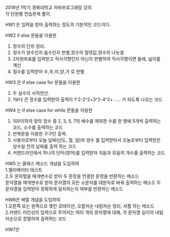 2018년 1학기 경북대학교 자바프로그래밍 강의  
각 단원별 연습문제 풀이.

  HW1 은 입력을 받아 출력하는 정도의 기본적인 코드이다. 
  
  HW2 if else 문들을 이용한
   1. 정수의 단위 정리.  
   2. 정수가 양수인지 음수인지 판별,정수의 절댓값,정수의 나눗셈  
   3. 2차원좌표를 입력받고 직사각형인지 아닌지 판별하여 직사각형이면 둘레, 넓이를 계산  
   4. 점수를 입력받아 수,우,미,양,가 로 판별  
  
  HW3 은 if else case for 문들을 이용한  
   1. 두 실수의 사칙연산.
   2. 1보다 큰 정수를 입력받아 출력이 1^2-2^2+3^2-4^2+ ..... 가 되도록 나오는 코드       
  
  HW4 는  if else case for while 문들을 이용한  
   1. 100이하의 양의 정수 중 2, 3, 5, 7의 배수를 제외한 수를 한 행에 5개씩 출력하는 코드, 소수를 출력하는 코드  
   2. 반복문을 이용한 구구단 출력.
   3. 사용자로부터 오늘 날짜(년도, 월, 일)와 양수 를 입력받아서 오늘로부터 입력받은 양수일 전의 날짜를 출력 하는 코드 
   4. 커맨드라인에서 하나의 단어(영어)를 입력받아 자음과 모음의 개수를 출력하는 코드  
   
  HW5 는 클래스 메소드 개념을 도입하여    
   1.엘리베이터 테스트   
   2.두 문자열을 매개변수로 받아 두 문장을 연결한 문장을 반환하는 메소드  
      문자열을 매개변수로 받아 문자열의 모든 소문자를 대문자로 바꿔 출력하는 메소드 
      두 문자열을 입력받아 정확하게 일치하는지 여부를 반환하는 메소드   
      
  HW6은 배열 개념을 도입하여   
    1.오른쪽 또는 왼쪽으로 몇칸 로테이션, 오름차순 내림차순 정리, 셔플 하는 메소드  
    2.커맨드 라인상의 입력으로 주어지는 여러 개의 문자열에 대해, 각 문자열 길이의 내림차순으로 정렬하여 출력하는 코드 
  
HW7은  
 

